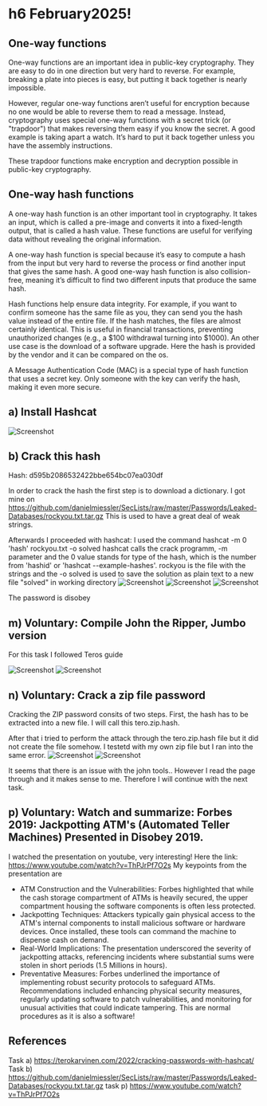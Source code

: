 # h6 February2025!
## One-way functions
One-way functions are an important idea in public-key cryptography. They are easy to do in one direction but very hard to reverse. 
For example, breaking a plate into pieces is easy, but putting it back together is nearly impossible.

However, regular one-way functions aren’t useful for encryption because no one would be able to reverse them to read a message. Instead, cryptography uses special one-way functions with a secret trick (or "trapdoor") that makes reversing them easy if you know the secret. A good example is taking apart a watch. It’s hard to put it back together unless you have the assembly instructions.

These trapdoor functions make encryption and decryption possible in public-key cryptography.

## One-way hash functions
A one-way hash function is an other important tool in cryptography. It takes an input, which is called a pre-image and converts it into a fixed-length output, that is called a hash value. 
These functions are useful for verifying data without revealing the original information. 

A one-way hash function is special because it’s easy to compute a hash from the input but very hard to reverse the process or find another input that gives the same hash. A good one-way hash function is also collision-free, meaning it’s difficult to find two different inputs that produce the same hash.

Hash functions help ensure data integrity. For example, if you want to confirm someone has the same file as you, they can send you the hash value instead of the entire file. If the hash matches, the files are almost certainly identical. This is useful in financial transactions, preventing unauthorized changes (e.g., a $100 withdrawal turning into $1000). An other use case is the download of a software upgrade. Here the hash is provided by the vendor and it can be compared on the os.

A Message Authentication Code (MAC) is a special type of hash function that uses a secret key. Only someone with the key can verify the hash, making it even more secure.

## a) Install Hashcat
![Screenshot](./screenshots/homework-06-a1.png)

## b) Crack this hash
Hash: d595b2086532422bbe654bc07ea030df

In order to crack the hash the first step is to download a dictionary. I got mine on https://github.com/danielmiessler/SecLists/raw/master/Passwords/Leaked-Databases/rockyou.txt.tar.gz
This is used to have a great deal of weak strings.

Afterwards I proceeded with hashcat:
I used the command hashcat -m 0 'hash' rockyou.txt -o solved
hashcat calls the crack programm, -m parameter and the 0 value stands for type of the hash, which is the number from 'hashid' or 'hashcat --example-hashes'. rockyou is the file with the strings and the -o solved is used to save the solution as plain text to a new file "solved" in working directory
![Screenshot](./screenshots/homework-06-b1.png)
![Screenshot](./screenshots/homework-06-b2.png)
![Screenshot](./screenshots/homework-06-b3.png)

The password is disobey

## m) Voluntary: Compile John the Ripper, Jumbo version
For this task I followed Teros guide

![Screenshot](./screenshots/homework-06-m1.png)
![Screenshot](./screenshots/homework-06-m2.png)

## n) Voluntary: Crack a zip file password
Cracking the ZIP password consits of two steps. 
First, the hash has to be extracted into a new file. I will call this tero.zip.hash.

After that i tried to perform the attack through the tero.zip.hash file but it did not create the file somehow. I testetd with my own zip file but I ran into the same error.
![Screenshot](./screenshots/homework-06-n1.png)
![Screenshot](./screenshots/homework-06-n2.png)

It seems that there is an issue with the john tools..
However I read the page through and it makes sense to me. Therefore I will continue with the next task.

## p) Voluntary: Watch and summarize: Forbes 2019: Jackpotting ATM's (Automated Teller Machines) Presented in Disobey 2019.
I watched the presentation on youtube, very interesting!
Here the link: https://www.youtube.com/watch?v=ThPJrPf7O2s
My keypoints from the presentation are
* ATM Construction and the Vulnerabilities: Forbes highlighted that while the cash storage compartment of ATMs is heavily secured, the upper compartment housing the software components is often less protected.
* Jackpotting Techniques: Attackers typically gain physical access to the ATM's internal components to install malicious software or hardware devices. Once installed, these tools can command the machine to dispense cash on demand. ​
* Real-World Implications: The presentation underscored the severity of jackpotting attacks, referencing incidents where substantial sums were stolen in short periods (1.5 Millions in hours).
* Preventative Measures: Forbes underlined the importance of implementing robust security protocols to safeguard ATMs. Recommendations included enhancing physical security measures, regularly updating software to patch vulnerabilities, and monitoring for unusual activities that could indicate tampering. This are normal procedures as it is also a software!



## References
Task a) https://terokarvinen.com/2022/cracking-passwords-with-hashcat/
Task b) https://github.com/danielmiessler/SecLists/raw/master/Passwords/Leaked-Databases/rockyou.txt.tar.gz
task p) https://www.youtube.com/watch?v=ThPJrPf7O2s
